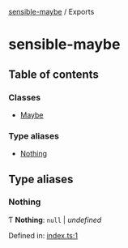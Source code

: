 [sensible-maybe](README.md) / Exports

# sensible-maybe

## Table of contents

### Classes

- [Maybe](classes/maybe.md)

### Type aliases

- [Nothing](modules.md#nothing)

## Type aliases

### Nothing

Ƭ **Nothing**: ``null`` \| *undefined*

Defined in: [index.ts:1](https://github.com/rzane/sensible-maybe/blob/1bc8939/src/index.ts#L1)
